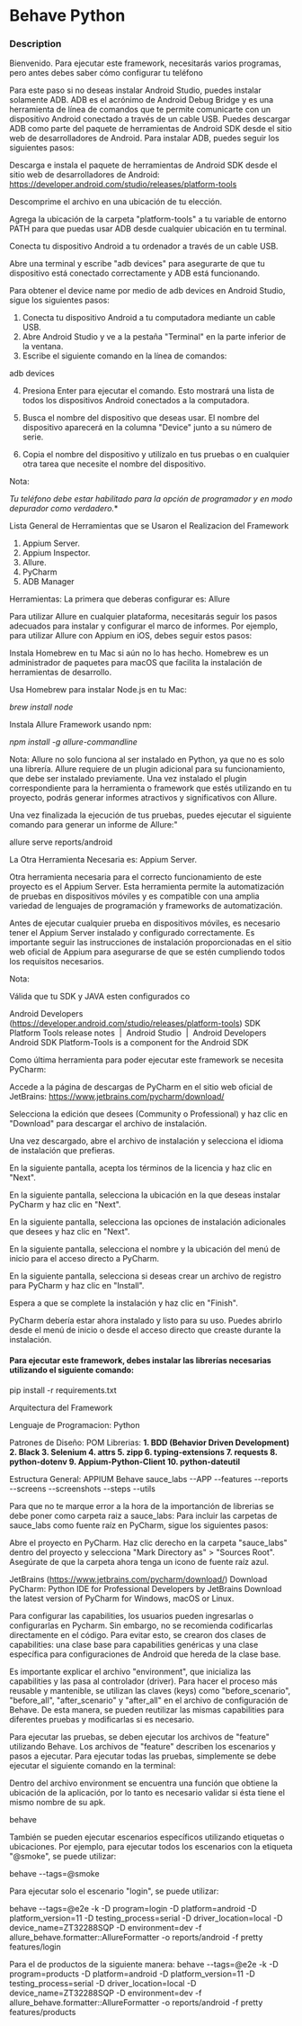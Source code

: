 # Behave Python 

### Description
Bienvenido. Para ejecutar este framework, necesitarás varios programas, pero antes debes saber cómo configurar tu teléfono

Para este paso si no deseas instalar Android Studio, puedes instalar solamente ADB. ADB es el acrónimo de Android Debug Bridge y es una herramienta de línea de comandos que te permite comunicarte con un dispositivo Android conectado a través de un cable USB. Puedes descargar ADB como parte del paquete de herramientas de Android SDK desde el sitio web de desarrolladores de Android.
Para instalar ADB, puedes seguir los siguientes pasos:

Descarga e instala el paquete de herramientas de Android SDK desde el sitio web de desarrolladores de Android: https://developer.android.com/studio/releases/platform-tools

Descomprime el archivo en una ubicación de tu elección.

Agrega la ubicación de la carpeta "platform-tools" a tu variable de entorno PATH para que puedas usar ADB desde cualquier ubicación en tu terminal.

Conecta tu dispositivo Android a tu ordenador a través de un cable USB.

Abre una terminal y escribe "adb devices" para asegurarte de que tu dispositivo está conectado correctamente y ADB está funcionando.

Para obtener el device name por medio de adb devices en Android Studio, sigue los siguientes pasos:

1. Conecta tu dispositivo Android a tu computadora mediante un cable USB.
2. Abre Android Studio y ve a la pestaña "Terminal" en la parte inferior de la ventana.
3. Escribe el siguiente comando en la línea de comandos:

adb devices


4. Presiona Enter para ejecutar el comando. Esto mostrará una lista de todos los dispositivos Android conectados a la computadora.

5. Busca el nombre del dispositivo que deseas usar. El nombre del dispositivo aparecerá en la columna "Device" junto a su número de serie.

6. Copia el nombre del dispositivo y utilízalo en tus pruebas o en cualquier otra tarea que necesite el nombre del dispositivo.

Nota: 

*Tu teléfono debe estar habilitado para la opción de programador y en modo depurador como verdadero.**

Lista General de Herramientas que se Usaron el Realizacion del Framework
1. Appium Server. 
2. Appium Inspector. 
3. Allure. 
4. PyCharm
5. ADB Manager

Herramientas: 
La primera que deberas configurar es: Allure

Para utilizar Allure en cualquier plataforma, necesitarás seguir los pasos adecuados para instalar y configurar el marco de informes. Por ejemplo, para utilizar Allure con Appium en iOS, debes seguir estos pasos:

Instala Homebrew en tu Mac si aún no lo has hecho. Homebrew es un administrador de paquetes para macOS que facilita la instalación de herramientas de desarrollo.

Usa Homebrew para instalar Node.js en tu Mac:

_brew install node_

Instala Allure Framework usando npm:

_npm install -g allure-commandline_

Nota: 
Allure no solo funciona al ser instalado en Python, ya que no es solo una librería. Allure requiere de un plugin adicional para su funcionamiento, que debe ser instalado previamente. Una vez instalado el plugin correspondiente para la herramienta o framework que estés utilizando en tu proyecto, podrás generar informes atractivos y significativos con Allure.

Una vez finalizada la ejecución de tus pruebas, puedes ejecutar el siguiente comando para generar un informe de Allure:"

allure serve reports/android

La Otra Herramienta Necesaria es: 
Appium Server.

Otra herramienta necesaria para el correcto funcionamiento de este proyecto es el Appium Server. Esta herramienta permite la automatización de pruebas en dispositivos móviles y es compatible con una amplia variedad de lenguajes de programación y frameworks de automatización.

Antes de ejecutar cualquier prueba en dispositivos móviles, es necesario tener el Appium Server instalado y configurado correctamente. Es importante seguir las instrucciones de instalación proporcionadas en el sitio web oficial de Appium para asegurarse de que se estén cumpliendo todos los requisitos necesarios.

Nota: 

Válida que tu SDK y JAVA esten configurados co

Android Developers (https://developer.android.com/studio/releases/platform-tools)
SDK Platform Tools release notes  |  Android Studio  |  Android Developers
Android SDK Platform-Tools is a component for the Android SDK

Como última herramienta para poder ejecutar este framework se necesita PyCharm:

Accede a la página de descargas de PyCharm en el sitio web oficial de JetBrains: https://www.jetbrains.com/pycharm/download/

Selecciona la edición que desees (Community o Professional) y haz clic en "Download" para descargar el archivo de instalación.

Una vez descargado, abre el archivo de instalación y selecciona el idioma de instalación que prefieras.

En la siguiente pantalla, acepta los términos de la licencia y haz clic en "Next".

En la siguiente pantalla, selecciona la ubicación en la que deseas instalar PyCharm y haz clic en "Next".

En la siguiente pantalla, selecciona las opciones de instalación adicionales que desees y haz clic en "Next".

En la siguiente pantalla, selecciona el nombre y la ubicación del menú de inicio para el acceso directo a PyCharm.

En la siguiente pantalla, selecciona si deseas crear un archivo de registro para PyCharm y haz clic en "Install".

Espera a que se complete la instalación y haz clic en "Finish".

PyCharm debería estar ahora instalado y listo para su uso. Puedes abrirlo desde el menú de inicio o desde el acceso directo que creaste durante la instalación.

#### Para ejecutar este framework, debes instalar las librerías necesarias utilizando el siguiente comando:
pip install -r requirements.txt

Arquitectura del Framework

Lenguaje de Programacion: Python 

Patrones de Diseño: POM
Librerias: 
**1. BDD (Behavior Driven Development) 
2. Black
3. Selenium
4. attrs
5. zipp
6. typing-extensions
7. requests
8. python-dotenv
9. Appium-Python-Client
10. python-dateutil**

Estructura General: 
APPIUM
    Behave
        sauce_labs
         --APP
         --features
         --reports
         --screens
         --screenshots
         --steps
         --utils

Para que no te marque error a la hora de la importanción de librerias 
se debe poner como carpeta raiz a sauce_labs: 
Para incluir las carpetas de sauce_labs como fuente raíz en PyCharm, sigue los siguientes pasos:

Abre el proyecto en PyCharm.
Haz clic derecho en la carpeta "sauce_labs" dentro del proyecto y selecciona "Mark Directory as" > "Sources Root".
Asegúrate de que la carpeta ahora tenga un icono de fuente raíz azul.

JetBrains (https://www.jetbrains.com/pycharm/download/)
Download PyCharm: Python IDE for Professional Developers by JetBrains
Download the latest version of PyCharm for Windows, macOS or Linux.

Para configurar las capabilities, los usuarios pueden ingresarlas o configurarlas en Pycharm. Sin embargo, no se recomienda codificarlas directamente en el código. Para evitar esto, se crearon dos clases de capabilities: una clase base para capabilities genéricas y una clase específica para configuraciones de Android que hereda de la clase base.

Es importante explicar el archivo "environment", que inicializa las capabilities y las pasa al controlador (driver). Para hacer el proceso más reusable y mantenible, se utilizan las claves (keys) como "before_scenario", "before_all", "after_scenario" y "after_all" en el archivo de configuración de Behave. De esta manera, se pueden reutilizar las mismas capabilities para diferentes pruebas y modificarlas si es necesario.

Para ejecutar las pruebas, se deben ejecutar los archivos de "feature" utilizando Behave. Los archivos de "feature" describen los escenarios y pasos a ejecutar. Para ejecutar todas las pruebas, simplemente se debe ejecutar el siguiente comando en la terminal:

Dentro del archivo environment se encuentra una función que obtiene la ubicación de la aplicación, por lo tanto es necesario validar si ésta tiene el mismo nombre de su apk.

behave

También se pueden ejecutar escenarios específicos utilizando etiquetas o ubicaciones. Por ejemplo, para ejecutar todos los escenarios con la etiqueta "@smoke", se puede utilizar:

behave --tags=@smoke

Para ejecutar solo el escenario "login", se puede utilizar:

behave --tags=@e2e -k -D program=login -D platform=android -D platform_version=11 -D testing_process=serial -D driver_location=local -D device_name=ZT32288SQP -D environment=dev -f allure_behave.formatter::AllureFormatter -o reports/android -f pretty features/login

 Para el de productos de la siguiente manera: 
behave --tags=@e2e -k -D program=products -D platform=android -D platform_version=11 -D testing_process=serial -D driver_location=local -D device_name=ZT32288SQP -D environment=dev -f allure_behave.formatter::AllureFormatter -o reports/android -f pretty features/products